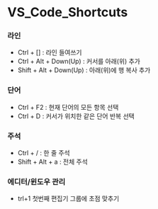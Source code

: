 # VS_Code_Shortcuts

### 라인

- Ctrl + [] : 라인 들여쓰기
- Ctrl + Alt + Down(Up) : 커서를 아래(위) 추가
- Shift + Alt + Down(Up) : 아래(위)에 행 복사 추가

### 단어

- Ctrl + F2 : 현재 단어의 모든 항목 선택
- Ctrl + D : 커서가 위치한 같은 단어 반복 선택

### 주석

- Ctrl + / : 한 줄 주석
- Shift + Alt + a : 전체 주석

### 에디터/윈도우 관리
- trl+1	첫번째 편집기 그룹에 초점 맞추기
